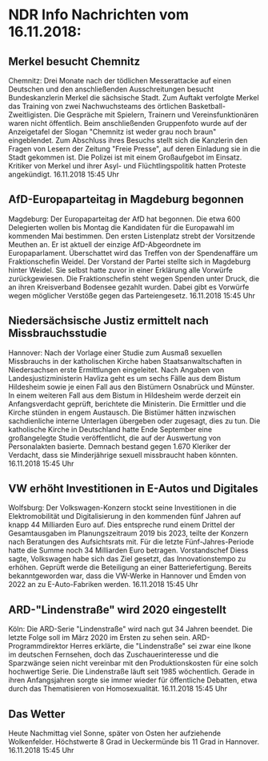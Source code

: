 # NDR Info Nachrichten vom 16.11.2018:


## Merkel besucht Chemnitz
Chemnitz: Drei Monate nach der tödlichen Messerattacke auf einen Deutschen und den anschließenden Ausschreitungen besucht Bundeskanzlerin Merkel die sächsische Stadt. Zum Auftakt verfolgte Merkel das Training von zwei Nachwuchsteams des örtlichen Basketball-Zweitligisten. Die Gespräche mit Spielern, Trainern und Vereinsfunktionären waren nicht öffentlich. Beim anschließenden Gruppenfoto wurde auf der Anzeigetafel der Slogan "Chemnitz ist weder grau noch braun" eingeblendet. Zum Abschluss ihres Besuchs stellt sich die Kanzlerin den Fragen von Lesern der Zeitung "Freie Presse", auf deren Einladung sie in die Stadt gekommen ist. Die Polizei ist mit einem Großaufgebot im Einsatz. Kritiker von Merkel und ihrer Asyl- und Flüchtlingspolitik hatten Proteste angekündigt. 16.11.2018 15:45 Uhr 

## AfD-Europaparteitag in Magdeburg begonnen
Magdeburg: Der Europaparteitag der AfD hat begonnen. Die etwa 600 Delegierten wollen bis Montag die Kandidaten für die Europawahl im kommenden Mai bestimmen. Den ersten Listenplatz strebt der Vorsitzende Meuthen an. Er ist aktuell der einzige AfD-Abgeordnete im Europaparlament. Überschattet wird das Treffen von der Spendenaffäre um Fraktionschefin Weidel. Der Vorstand der Partei stellte sich in Magdeburg hinter Weidel. Sie selbst hatte zuvor in einer Erklärung alle Vorwürfe zurückgewiesen. Die Fraktionschefin steht wegen Spenden unter Druck, die an ihren Kreisverband Bodensee gezahlt wurden. Dabei gibt es Vorwürfe wegen möglicher Verstöße gegen das Parteiengesetz. 16.11.2018 15:45 Uhr 

## Niedersächsische Justiz ermittelt nach Missbrauchsstudie
Hannover: Nach der Vorlage einer Studie zum Ausmaß sexuellen Missbrauchs in der katholischen Kirche haben Staatsanwaltschaften in Niedersachsen erste Ermittlungen eingeleitet. Nach Angaben von Landesjustizministerin Havliza geht es um sechs Fälle aus dem Bistum Hildesheim sowie je einen Fall aus den Bistümern Osnabrück und Münster. In einem weiteren Fall aus dem Bistum in Hildesheim werde derzeit ein Anfangsverdacht geprüft, berichtete die Ministerin. Die Ermittler und die Kirche stünden in engem Austausch. Die Bistümer hätten inzwischen sachdienliche interne Unterlagen übergeben oder zugesagt, dies zu tun. Die katholische Kirche in Deutschland hatte Ende September eine großangelegte Studie veröffentlicht, die auf der Auswertung von Personalakten basierte. Demnach bestand gegen 1.670 Kleriker der Verdacht, dass sie Minderjährige sexuell missbraucht haben könnten. 16.11.2018 15:45 Uhr 

## VW erhöht Investitionen in E-Autos und Digitales
Wolfsburg: Der Volkswagen-Konzern stockt seine Investitionen in die Elektromobilität und Digitalisierung in den kommenden fünf Jahren auf knapp 44 Milliarden Euro auf. Dies entspreche rund einem Drittel der Gesamtausgaben im Planungszeitraum 2019 bis 2023, teilte der Konzern nach Beratungen des Aufsichtsrats mit. Für die letzte Fünf-Jahres-Periode hatte die Summe noch 34 Milliarden Euro betragen. Vorstandschef Diess sagte, Volkswagen habe sich das Ziel gesetzt, das Innovationstempo zu erhöhen. Geprüft werde die Beteiligung an einer Batteriefertigung. Bereits bekanntgeworden war, dass die VW-Werke in Hannover und Emden von 2022 an zu E-Auto-Fabriken werden. 16.11.2018 15:45 Uhr 

## ARD-"Lindenstraße" wird 2020 eingestellt
Köln: Die ARD-Serie "Lindenstraße" wird nach gut 34 Jahren beendet. Die letzte Folge soll im März 2020 im Ersten zu sehen sein. ARD-Programmdirektor Herres erklärte, die "Lindenstraße" sei zwar eine Ikone im deutschen Fernsehen, doch das Zuschauerinteresse und die Sparzwänge seien nicht vereinbar mit den Produktionskosten für eine solch hochwertige Serie. Die Lindenstraße läuft seit 1985 wöchentlich. Gerade in ihren Anfangsjahren sorgte sie immer wieder für öffentliche Debatten, etwa durch das Thematisieren von Homosexualität. 16.11.2018 15:45 Uhr 

## Das Wetter
Heute Nachmittag viel Sonne, später von Osten her aufziehende Wolkenfelder. Höchstwerte 8 Grad in Ueckermünde bis 11 Grad in Hannover. 16.11.2018 15:45 Uhr 
